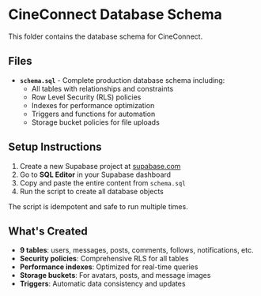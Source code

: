 # CineConnect Database Schema

This folder contains the database schema for CineConnect.

## Files

- **`schema.sql`** - Complete production database schema including:
  - All tables with relationships and constraints
  - Row Level Security (RLS) policies  
  - Indexes for performance optimization
  - Triggers and functions for automation
  - Storage bucket policies for file uploads

## Setup Instructions

1. Create a new Supabase project at [supabase.com](https://supabase.com)
2. Go to **SQL Editor** in your Supabase dashboard
3. Copy and paste the entire content from `schema.sql`
4. Run the script to create all database objects

The script is idempotent and safe to run multiple times.

## What's Created

- **9 tables**: users, messages, posts, comments, follows, notifications, etc.
- **Security policies**: Comprehensive RLS for all tables
- **Performance indexes**: Optimized for real-time queries
- **Storage buckets**: For avatars, posts, and message images
- **Triggers**: Automatic data consistency and updates